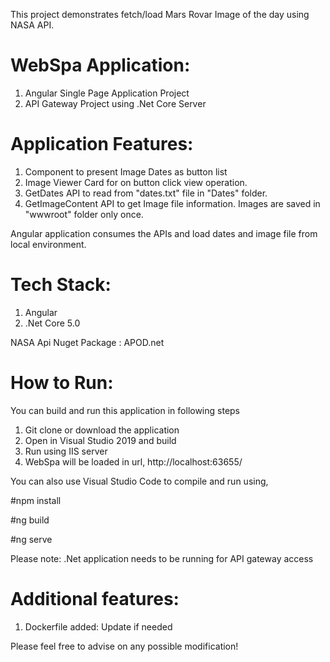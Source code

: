 This project demonstrates fetch/load Mars Rovar Image of the day using NASA API. 

WebSpa Application:
=================
1. Angular Single Page Application Project
2. API Gateway Project using .Net Core Server

Application Features:
===================
1. Component to present Image Dates as button list
2. Image Viewer Card for on button click view operation.  
3. GetDates API to read from "dates.txt" file in "Dates" folder.
4. GetImageContent API to get Image file information. Images are saved in "wwwroot" folder only once.

Angular application consumes the APIs and load dates and image file from local environment.


Tech Stack:
===========
1. Angular
2. .Net Core 5.0 

NASA Api Nuget Package : 
APOD.net 

How to Run:
===========
You can build and run this application in following steps

1. Git clone or download the application
2. Open in Visual Studio 2019 and build
3. Run using IIS server
4. WebSpa will be loaded in url, http://localhost:63655/

You can also use Visual Studio Code to compile and run using,

#npm install

#ng build

#ng serve

Please note: .Net application needs to be running for API gateway access

Additional features:
====================
1. Dockerfile added: Update if needed

Please feel free to advise on any possible modification!   
